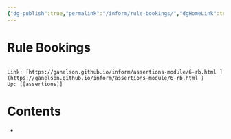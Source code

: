 ```yaml
---
{"dg-publish":true,"permalink":"/inform/rule-bookings/","dgHomeLink":true,"dgPassFrontmatter":false}
---
```


# Rule Bookings
```ad-info

Link: [https://ganelson.github.io/inform/assertions-module/6-rb.html ](https://ganelson.github.io/inform/assertions-module/6-rb.html )
Up: [[assertions]]
```

# Contents
- 